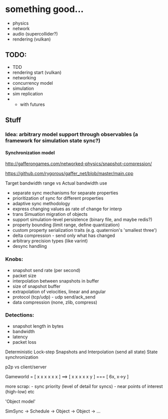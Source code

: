 # something good...

- physics
- network
- audio (supercollider?)
- rendering (vulkan)

## TODO:

- TDD
- rendering start (vulkan)
- networking
- concurrency model
- simulation
- sim replication
- * with futures

## Stuff

### Idea: arbitrary model support through observables (a framework for simulation state sync?)

#### Synchronization model

  http://gafferongames.com/networked-physics/snapshot-compression/

  https://github.com/rygorous/gaffer_net/blob/master/main.cpp

  Target bandwidth range vs Actual bandwidth use

  - separate sync mechanisms for separate properties
  - prioritization of sync for different properties
  - adaptive sync methodology
  - express changing values as rate of change for interp
  - trans Simuation migration of objects
  - support simulation-level persistence (binary file, and maybe redis?)
  - property bounding (limit range, define quantization)
  - custom property serialization traits (e.g. quaternion's 'smallest three')
  - delta compression - send only what has changed
  - arbitrary precision types (like varint)
  - desync handling
  
### Knobs:
  - snapshot send rate (per second)
  - packet size
  - interpolation between snapshots in buffer
  - size of snapshot buffer
  - extrapolation of velocities, linear and angular
  - protocol (tcp/udp) - udp send/ack_send
  - data compression (none, zlib, compress)

### Detections:
  - snapshot length in bytes
  - bandwidth
  - latency
  - packet loss

  Deterministic Lock-step
  Snapshots and Interpolation (send all state)
  State synchronization

  p2p vs client/server

  Gameworld = [ x x x x x x ] ==> [ x x x x x y ] === [ 6x, x->y ]

  more scrap:
  		- sync priority (level of detail for syncs)
  			- near points of interest (high-low) etc


  'Object model'

  SimSync
   \-> Schedule
  	  \-> Object
  		  \-> Object
  			  \-> ...

